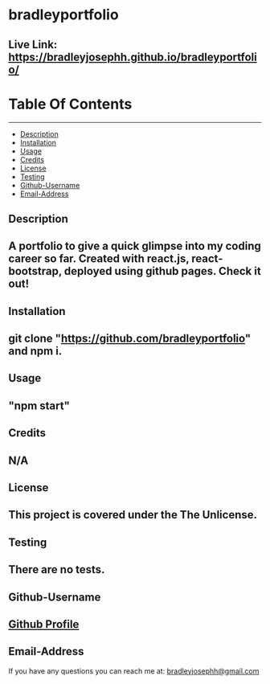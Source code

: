 # bradleyportfolio

Live Link: https://bradleyjosephh.github.io/bradleyportfolio/
  ----------------------------------
  
  # Table Of Contents
  -------------------
  * [Description](#description)
  * [Installation](#installation)
  * [Usage](#usage)
  * [Credits](#credits)
  * [License](#license)
  * [Testing](#testing)
  * [Github-Username](#github-username)
  * [Email-Address](#email-address)
  
  ## Description
  A portfolio to give a quick glimpse into my coding career so far. Created with react.js, react-bootstrap, deployed using github pages. Check it out!
  --
  ## Installation
   git clone "https://github.com/bradleyportfolio" and npm i.
  --
  ## Usage
   "npm start"
  --
  ## Credits
   N/A
  --
  ## License
  This project is covered under the The Unlicense.
  --
  ## Testing
   There are no tests.
  --
  ## Github-Username
  [Github Profile](https://github.com/bradleyjosephh)
  --
  ## Email-Address
  If you have any questions you can reach me at:
   bradleyjosephh@gmail.com

